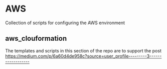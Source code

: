 # AWS
Collection of scripts for configuring the AWS environment

## aws_clouformation
The templates and scripts in this section of the repo are to support the post https://medium.com/p/6a60d4de958c?source=user_profile---------3------------------ 
